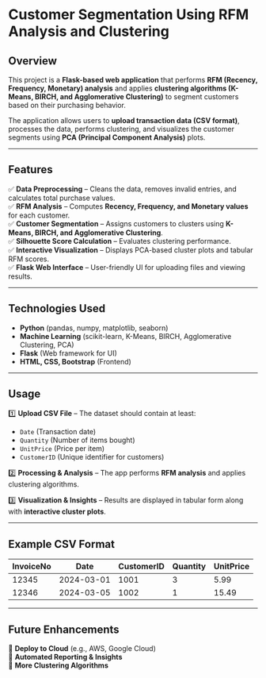 # **Customer Segmentation Using RFM Analysis and Clustering**  

## **Overview**  
This project is a **Flask-based web application** that performs **RFM (Recency, Frequency, Monetary) analysis** and applies **clustering algorithms (K-Means, BIRCH, and Agglomerative Clustering)** to segment customers based on their purchasing behavior.  

The application allows users to **upload transaction data (CSV format)**, processes the data, performs clustering, and visualizes the customer segments using **PCA (Principal Component Analysis)** plots.  

---

## **Features**  
✅ **Data Preprocessing** – Cleans the data, removes invalid entries, and calculates total purchase values.  
✅ **RFM Analysis** – Computes **Recency, Frequency, and Monetary values** for each customer.  
✅ **Customer Segmentation** – Assigns customers to clusters using **K-Means, BIRCH, and Agglomerative Clustering**.  
✅ **Silhouette Score Calculation** – Evaluates clustering performance.  
✅ **Interactive Visualization** – Displays PCA-based cluster plots and tabular RFM scores.  
✅ **Flask Web Interface** – User-friendly UI for uploading files and viewing results.  

---

## **Technologies Used**  
- **Python** (pandas, numpy, matplotlib, seaborn)  
- **Machine Learning** (scikit-learn, K-Means, BIRCH, Agglomerative Clustering, PCA)  
- **Flask** (Web framework for UI)  
- **HTML, CSS, Bootstrap** (Frontend)  

---

## **Usage**  

1️⃣ **Upload CSV File** – The dataset should contain at least:  
   - `Date` (Transaction date)  
   - `Quantity` (Number of items bought)  
   - `UnitPrice` (Price per item)  
   - `CustomerID` (Unique identifier for customers)  

2️⃣ **Processing & Analysis** – The app performs **RFM analysis** and applies clustering algorithms.  

3️⃣ **Visualization & Insights** – Results are displayed in tabular form along with **interactive cluster plots**.  

---

## **Example CSV Format**  
| InvoiceNo | Date       | CustomerID | Quantity | UnitPrice |
|-----------|-----------|------------|----------|-----------|
| 12345     | 2024-03-01 | 1001       | 3        | 5.99      |
| 12346     | 2024-03-05 | 1002       | 1        | 15.49     |

---

## **Future Enhancements**  
🔹 **Deploy to Cloud** (e.g., AWS, Google Cloud)  
🔹 **Automated Reporting & Insights**  
🔹 **More Clustering Algorithms**  
